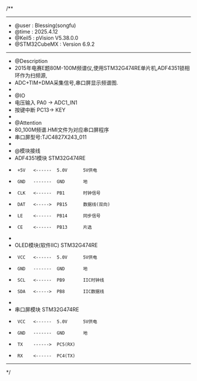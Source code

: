 
/**
  ******************************************************************************
  * @user           : Blessing(songfu)
  * @time           : 2025.4.12
  * @Keil5          : pVision V5.38.0.0
  * @STM32CubeMX    : Version 6.9.2
  ******************************************************************************
  * @Description
  * 2015年电赛E题80M-100M频谱仪,使用STM32G474RE单片机,ADF4351锁相环作为扫频源,
  * ADC+TIM+DMA采集信号,串口屏显示频谱图.
  *
  * @IO
  * 电压输入            PA0 -> ADC1_IN1
  * 按键中断            PC13-> KEY
  *
  * @Attention
  * 80_100M频谱.HMI文件为对应串口屏程序
  * 串口屏型号:TJC4827X243_011
  *
  * @模块接线
  * ADF4351模块        STM32G474RE
  *      +5V   <------  5.0V      5V供电
  *      GND   -------  GND       地
  *      CLK   <------  PB1       时钟信号
  *      DAT   <----->  PB15      数据线(双向)
  *      LE    <------  PB14      同步信号
  *      CE    <------  PB13      片选
  *  
  * OLED模块(软件IIC)  STM32G474RE
  *      VCC   <------  5.0V      5V供电
  *      GND   -------  GND       地
  *      SCL   <------  PB9       IIC时钟线
  *      SDA   <----->  PB8       IIC数据线
  *
  * 串口屏模块         STM32G474RE
  *      VCC   <------  5.0V      5V供电
  *      GND   -------  GND       地
  *      TX    ------>  PC5(RX)
  *      RX    <------  PC4(TX)
  ******************************************************************************
  */
